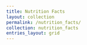 ```yaml
---
title: Nutrition Facts
layout: collection
permalink: /nutrition_facts/
collection: nutrition_facts
entries_layout: grid
---
```

